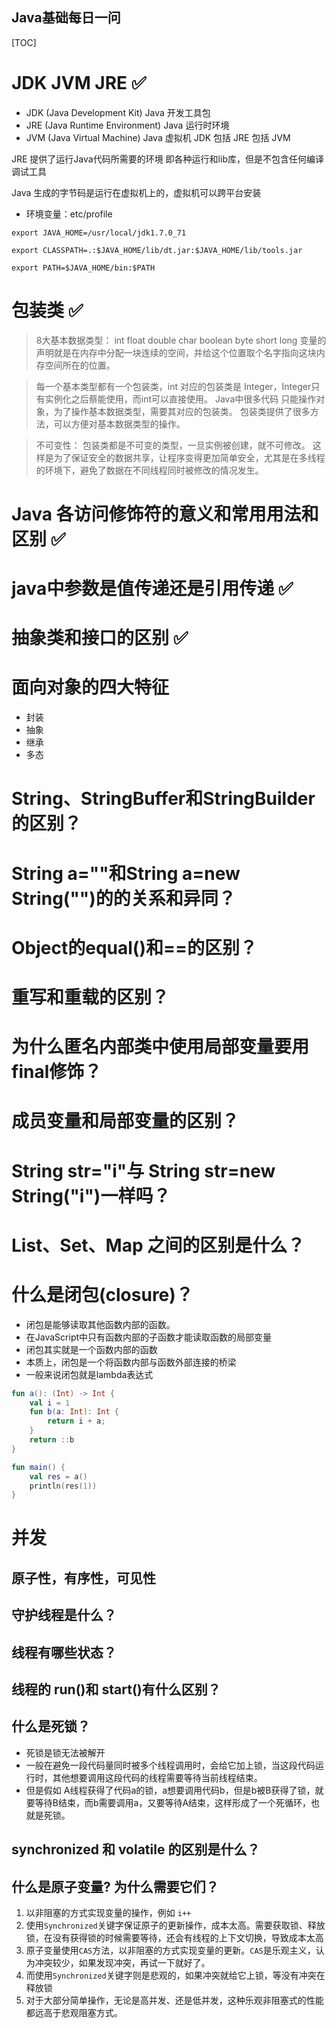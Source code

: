 Java基础每日一问
 - 
[TOC]

# JDK JVM JRE :white_check_mark:                        
- JDK (Java Development Kit)      Java 开发工具包
- JRE (Java Runtime Environment)  Java 运行时环境
- JVM (Java Virtual Machine)      Java 虚拟机
JDK 包括 JRE 包括 JVM 

JRE 提供了运行Java代码所需要的环境 即各种运行和lib库，但是不包含任何编译调试工具

Java 生成的字节码是运行在虚拟机上的，虚拟机可以跨平台安装

- 环境变量：etc/profile
```
export JAVA_HOME=/usr/local/jdk1.7.0_71

export CLASSPATH=.:$JAVA_HOME/lib/dt.jar:$JAVA_HOME/lib/tools.jar

export PATH=$JAVA_HOME/bin:$PATH
```


# 包装类 :white_check_mark:
> 8大基本数据类型： int float double char boolean byte short long 
> 变量的声明就是在内存中分配一块连续的空间，并给这个位置取个名字指向这块内存空间所在的位置。

> 每一个基本类型都有一个包装类，int 对应的包装类是 Integer，Integer只有实例化之后蔡能使用，而int可以直接使用。
> Java中很多代码 只能操作对象，为了操作基本数据类型，需要其对应的包装类。
> 包装类提供了很多方法，可以方便对基本数据类型的操作。

> 不可变性：
> 包装类都是不可变的类型，一旦实例被创建，就不可修改。
> 这样是为了保证安全的数据共享，让程序变得更加简单安全，尤其是在多线程的环境下，避免了数据在不同线程同时被修改的情况发生。

# Java 各访问修饰符的意义和常用用法和区别 :white_check_mark:

# java中参数是值传递还是引用传递 :white_check_mark:

# 抽象类和接口的区别 :white_check_mark:

# 面向对象的四大特征
- 封装
- 抽象
- 继承
- 多态

# String、StringBuffer和StringBuilder的区别？

# String a=""和String a=new String("")的的关系和异同？

# Object的equal()和==的区别？

# 重写和重载的区别？

# 为什么匿名内部类中使用局部变量要用final修饰？

# 成员变量和局部变量的区别？



# String str="i"与 String str=new String("i")一样吗？


#  List、Set、Map 之间的区别是什么？





# 什么是闭包(closure)？
- 闭包是能够读取其他函数内部的函数。
- 在JavaScript中只有函数内部的子函数才能读取函数的局部变量
- 闭包其实就是一个函数内部的函数
- 本质上，闭包是一个将函数内部与函数外部连接的桥梁
- 一般来说闭包就是lambda表达式

```kotlin
fun a(): (Int) -> Int {
    val i = 1
    fun b(a: Int): Int {
        return i + a;
    }
    return ::b
}

fun main() {
    val res = a()
    println(res(1))
}
```

# 并发

## 原子性，有序性，可见性

## 守护线程是什么？

## 线程有哪些状态？

## 线程的 run()和 start()有什么区别？

##  什么是死锁？
- 死锁是锁无法被解开
- 一般在避免一段代码量同时被多个线程调用时，会给它加上锁，当这段代码运行时，其他想要调用这段代码的线程需要等待当前线程结束。
- 但是假如 A线程获得了代码a的锁，a想要调用代码b，但是b被B获得了锁，就要等待B结束，而b需要调用a，又要等待A结束，这样形成了一个死循环，也就是死锁。

## synchronized 和 volatile 的区别是什么？

## 什么是原子变量? 为什么需要它们？
1. 以非阻塞的方式实现变量的操作，例如 `i++`
2. 使用`Synchronized`关键字保证原子的更新操作，成本太高。需要获取锁、释放锁，在没有获得锁的时候需要等待，还会有线程的上下文切换，导致成本太高
3. 原子变量使用`CAS`方法，以非阻塞的方式实现变量的更新。`CAS`是乐观主义，认为冲突较少，如果发现冲突，再试一下就好了。
4. 而使用`Synchronized`关键字则是悲观的，如果冲突就给它上锁，等没有冲突在释放锁
5. 对于大部分简单操作，无论是高并发、还是低并发，这种乐观非阻塞式的性能都远高于悲观阻塞方式。
